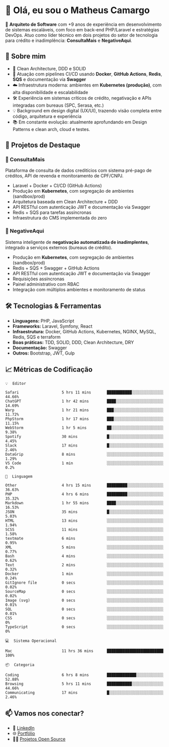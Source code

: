 # 👋 Olá, eu sou o Matheus Camargo

🎯 **Arquiteto de Software** com +9 anos de experiência em desenvolvimento de sistemas escaláveis, com foco em back-end PHP/Laravel e estratégias DevOps. Atuo como líder técnico em dois projetos do setor de tecnologia para crédito e inadimplência: **ConsultaMais** e **NegativeAqui**.

## 🧠 Sobre mim

- 🚀 Clean Architecture, DDD e SOLID
- 🔁 Atuação com pipelines CI/CD usando **Docker**, **GitHub Actions**, **Redis**, **SQS** e documentação via **Swagger**
- ☁️ Infraestrutura moderna: ambientes em **Kubernetes (produção)**, com alta disponibilidade e escalabilidade
- 🛠️ Experiência em sistemas críticos de crédito, negativação e APIs integradas com bureaus (SPC, Serasa, etc.)
- 💡 Background em design digital (UX/UI), trazendo visão completa entre código, arquitetura e experiência
- 📚 Em constante evolução: atualmente aprofundando em Design Patterns e clean arch, cloud e testes.

## 🚧 Projetos de Destaque

### 🔹 ConsultaMais
Plataforma de consulta de dados creditícios com sistema pré-pago de créditos, API de revenda e monitoramento de CPF/CNPJ.

- Laravel + Docker + CI/CD (GitHub Actions)
- Produção em **Kubernetes**, com segregação de ambientes (sandbox/prod)
- Arquitetura baseada em Clean Architecture + DDD
- API RESTful com autenticação JWT e documentação via Swagger
- Redis + SQS para tarefas assíncronas
- Infraestrutura do CMS implementada do zero

### 🔹 NegativeAqui
Sistema inteligente de **negativação automatizada de inadimplentes**, integrado a serviços externos (bureaus de crédito).

- Produção em **Kubernetes**, com segregação de ambientes (sandbox/prod)
- Redis + SQS + Swagger + GitHub Actions
- API RESTful com autenticação JWT e documentação via Swagger
- Requisições assíncronas
- Painel administrativo com RBAC
- Integração com múltiplos ambientes e monitoramento de status

## 🛠️ Tecnologias & Ferramentas

- **Linguagens:** PHP, JavaScript
- **Frameworks:** Laravel, Symfony, React
- **Infraestrutura:** Docker, GitHub Actions, Kubernetes, NGINX, MySQL, Redis, SQS e terraform
- **Boas práticas:** TDD, SOLID, DDD, Clean Architecture, DRY
- **Documentação:** Swagger
- **Outros:** Bootstrap, JWT, Gulp

## 📈 Métricas de Codificação

```text
💡  Editor

Safari                   5 hrs 11 mins       ███████████░░░░░░░░░░░░░░     44.66%
ChatGPT                  1 hr 42 mins        ████░░░░░░░░░░░░░░░░░░░░░     14.69%
Warp                     1 hr 21 mins        ███░░░░░░░░░░░░░░░░░░░░░░     11.72%
PhpStorm                 1 hr 17 mins        ███░░░░░░░░░░░░░░░░░░░░░░     11.15%
WebStorm                 1 hr 5 mins         ██░░░░░░░░░░░░░░░░░░░░░░░      9.38%
Spotify                  30 mins             █░░░░░░░░░░░░░░░░░░░░░░░░      4.45%
Slack                    17 mins             █░░░░░░░░░░░░░░░░░░░░░░░░      2.46%
DataGrip                 8 mins              ░░░░░░░░░░░░░░░░░░░░░░░░░      1.29%
VS Code                  1 min               ░░░░░░░░░░░░░░░░░░░░░░░░░       0.2%
```
```text
💬  Linguagem

Other                    4 hrs 15 mins       █████████░░░░░░░░░░░░░░░░     36.63%
PHP                      4 hrs 6 mins        █████████░░░░░░░░░░░░░░░░     35.32%
Markdown                 1 hr 55 mins        ████░░░░░░░░░░░░░░░░░░░░░     16.53%
JSON                     35 mins             █░░░░░░░░░░░░░░░░░░░░░░░░      5.03%
HTML                     13 mins             ░░░░░░░░░░░░░░░░░░░░░░░░░      1.94%
SCSS                     11 mins             ░░░░░░░░░░░░░░░░░░░░░░░░░      1.58%
textmate                 6 mins              ░░░░░░░░░░░░░░░░░░░░░░░░░      0.95%
XML                      5 mins              ░░░░░░░░░░░░░░░░░░░░░░░░░      0.77%
Bash                     4 mins              ░░░░░░░░░░░░░░░░░░░░░░░░░      0.62%
Text                     2 mins              ░░░░░░░░░░░░░░░░░░░░░░░░░      0.32%
Docker                   1 min               ░░░░░░░░░░░░░░░░░░░░░░░░░      0.24%
GitIgnore file           0 secs              ░░░░░░░░░░░░░░░░░░░░░░░░░      0.02%
SourceMap                0 secs              ░░░░░░░░░░░░░░░░░░░░░░░░░      0.02%
Image (svg)              0 secs              ░░░░░░░░░░░░░░░░░░░░░░░░░      0.01%
SQL                      0 secs              ░░░░░░░░░░░░░░░░░░░░░░░░░      0.01%
CSS                      0 secs              ░░░░░░░░░░░░░░░░░░░░░░░░░         0%
TypeScript               0 secs              ░░░░░░░░░░░░░░░░░░░░░░░░░         0%
```
```text
💻  Sistema Operacional

Mac                      11 hrs 36 mins      █████████████████████████       100%
```
```text
📦  Categoria

Coding                   6 hrs 8 mins        █████████████░░░░░░░░░░░░     52.88%
Browsing                 5 hrs 11 mins       ███████████░░░░░░░░░░░░░░     44.66%
Communicating            17 mins             █░░░░░░░░░░░░░░░░░░░░░░░░      2.46%
```

## 📫 Vamos nos conectar?

- 💼 [LinkedIn](https://www.linkedin.com/in/matheuscamargoxavier)
- 🌐 [Portfólio](https://matheuscamargo.co)
- 🧑‍💻 [Projetos Open Source](https://github.com/bymatheus)
